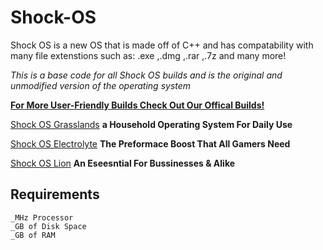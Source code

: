 Shock-OS
========
Shock OS is a new OS that is made off of C++ and has compatability with many file extenstions such as: .exe ,.dmg ,.rar ,.7z and many more!
 
*This is a base code for all Shock OS builds and is the original and unmodified version of the operating system*

**<ins>For More User-Friendly Builds Check Out Our Offical Builds!</ins>** 

[Shock OS Grasslands](shockos.com/grasslands) **a Household Operating System For Daily Use** 

[Shock OS Electrolyte](shockos.com/electrolyte) **The Preformace Boost That All Gamers Need**

[Shock OS Lion](shockos.com/lion) **An Eseesntial For Bussinesses & Alike**
## Requirements
```
_MHz Processor
_GB of Disk Space
_GB of RAM
```
## 
